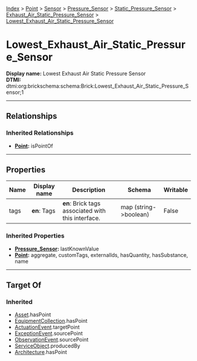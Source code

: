 [Index](../../../../../index.md) > [Point](../../../../Point.md) > [Sensor](../../../Sensor.md) > [Pressure_Sensor](../../Pressure_Sensor.md) > [Static_Pressure_Sensor](../Static_Pressure_Sensor.md) > [Exhaust_Air_Static_Pressure_Sensor](Exhaust_Air_Static_Pressure_Sensor.md) > [Lowest_Exhaust_Air_Static_Pressure_Sensor](#)
# Lowest_Exhaust_Air_Static_Pressure_Sensor

**Display name:** Lowest Exhaust Air Static Pressure Sensor<br />
**DTMI:** dtmi:org:brickschema:schema:Brick:Lowest_Exhaust_Air_Static_Pressure_Sensor;1

---

## Relationships

### Inherited Relationships
* **[Point](../../../../Point.md):** isPointOf

---

## Properties

|Name|Display name|Description|Schema|Writable|
|-|-|-|-|-|
|tags|**en**: Tags|**en**: Brick tags associated with this interface.|map (string->boolean)|False|
### Inherited Properties
* **[Pressure_Sensor](../../Pressure_Sensor.md):** lastKnownValue
* **[Point](../../../../Point.md):** aggregate, customTags, externalIds, hasQuantity, hasSubstance, name

---

## Target Of
### Inherited
* [Asset](../../../../../Asset/Asset.md).hasPoint
* [EquipmentCollection](../../../../../Collection/EquipmentCollection.md).hasPoint
* [ActuationEvent](../../../../../Event/PointEvent/ActuationEvent.md).targetPoint
* [ExceptionEvent](../../../../../Event/PointEvent/ExceptionEvent.md).sourcePoint
* [ObservationEvent](../../../../../Event/PointEvent/ObservationEvent.md).sourcePoint
* [ServiceObject](../../../../../Information/ServiceObject/ServiceObject.md).producedBy
* [Architecture](../../../../../Space/Architecture/Architecture.md).hasPoint
